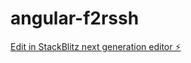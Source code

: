 # angular-f2rssh

[Edit in StackBlitz next generation editor ⚡️](https://stackblitz.com/~/github.com/zk8213/angular-f2rssh)